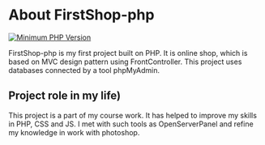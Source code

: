 # About FirstShop-php

[![Minimum PHP Version](https://img.shields.io/badge/php-%3E%3D%207.1-8892BF.svg?style=flat-square)](https://php.net/) 

FirstShop-php is my first project built on PHP. It is online shop, which is based on MVC design pattern using FrontController.
This project uses databases connected by a tool phpMyAdmin.

## Project role in my life)

This project is a part of my course work. It has helped to improve my skills in PHP, CSS and JS. I met with such tools as OpenServerPanel and refine my knowledge in work with photoshop.


